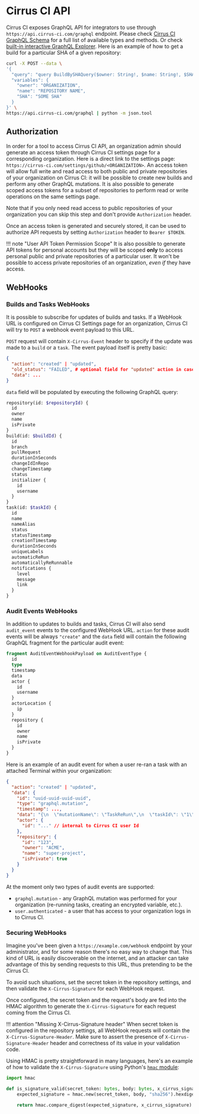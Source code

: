 # Cirrus CI API

Cirrus CI exposes GraphQL API for integrators to use through `https://api.cirrus-ci.com/graphql` endpoint. Please check
[Cirrus CI GraphQL Schema](https://github.com/cirruslabs/cirrus-ci-web/blob/master/schema.gql) for a full list of 
available types and methods. Or check [built-in interactive GraphQL Explorer](http://cirrus-ci.com/explorer). Here is an example of how to get a build for a particular SHA of a given repository:

```bash
curl -X POST --data \
'{
  "query": "query BuildBySHAQuery($owner: String!, $name: String!, $SHA: String) { searchBuilds(repositoryOwner: $owner, repositoryName: $name, SHA: $SHA) { id } }",
  "variables": {
    "owner": "ORGANIZATION",
    "name": "REPOSITORY NAME",
    "SHA": "SOME SHA"
  }
}' \
https://api.cirrus-ci.com/graphql | python -m json.tool
```

## Authorization

In order for a tool to access Cirrus CI API, an organization admin should generate an access token through Cirrus CI settings page
for a corresponding organization. Here is a direct link to the settings page: `https://cirrus-ci.com/settings/github/<ORGANIZATION>`.
An access token will allow full write and read access to both public and private repositories of your organization on Cirrus CI:
it will be possible to create new builds and perform any other GraphQL mutations. It is also possible to generate scoped
access tokens for a subset of repositories to perform read or write operations on the same settings page.

Note that if you only need read access to public repositories of your organization you can skip this step and don't provide `Authorization` header.

Once an access token is generated and securely stored, it can be used to authorize API requests by setting `Authorization`
header to `Bearer $TOKEN`.

!!! note "User API Token Permission Scope"
    It is also possible to generate API tokens for personal accounts but they will be scoped **only** to access personal public and private repositories
    of a particular user. It won't be possible to access private repositories of an organization, _even if_ they have access.

## WebHooks

### Builds and Tasks WebHooks

It is possible to subscribe for updates of builds and tasks. If a WebHook URL is configured on Cirrus CI Settings page for 
an organization, Cirrus CI will try to `POST` a webhook event payload to this URL.

`POST` request will contain `X-Cirrus-Event` header to specify if the update was made to a `build` or a `task`. The event 
payload itself is pretty basic:

```json
{
  "action": "created" | "updated",
  "old_status": "FAILED", # optional field for "updated" action in case a task or a build transitioned from one status to another
  "data": ...
}
```

`data` field will be populated by executing the following GraphQL query:

```graphql
repository(id: $repositoryId) {
  id
  owner
  name
  isPrivate
}
build(id: $buildId) {
  id
  branch
  pullRequest
  durationInSeconds
  changeIdInRepo
  changeTimestamp
  status
  initializer {
    id
    username
  }
}
task(id: $taskId) {
  id
  name
  nameAlias
  status
  statusTimestamp
  creationTimestamp
  durationInSeconds
  uniqueLabels
  automaticReRun
  automaticallyReRunnable
  notifications {
    level
    message
    link
  }
}
```

### Audit Events WebHooks

In addition to updates to builds and tasks, Cirrus CI will also send `audit_event` events to the configured WebHook URL.
`action` for these audit events will be always `"create"` and the `data` field will contain the following GraphQL fragment
for the particular audit event:

```graphql
fragment AuditEventWebhookPayload on AuditEventType {
  id
  type
  timestamp
  data
  actor {
    id
    username
  }
  actorLocation {
    ip
  }
  repository {
    id
    owner
    name
    isPrivate
  }
}
```

Here is an example of an audit event for when a user re-ran a task with an attached Terminal within your organization:

```json
{
  "action": "created" | "updated",
  "data": {
    "id": "uuid-uuid-uuid-uuid",
    "type": "graphql.mutation",
    "timestamp": ...,
    "data": "{\n  \"mutationName\": \"TaskReRun\",\n  \"taskId\": \"1\",\n  \"attachTerminal\": true,\n  \"newTaskId\": 2\n}",
    "actor": {
      "id": "..." // internal to Cirrus CI user Id
    },
    "repository": {
      "id": "123",
      "owner": "ACME",
      "name": "super-project",
      "isPrivate": true
    }
  }
}
```

At the moment only two types of audit events are supported:

* `graphql.mutation` - any GraphQL mutation was performed for your organization (re-running tasks, creating an encrypted variable, etc.).
* `user.authenticated` - a user that has access to your organization logs in to Cirrus CI.

### Securing WebHooks

Imagine you've been given a `https://example.com/webhook` endpoint by your administrator, and for some reason there's no easy way to change that. This kind of URL is easily discoverable on the internet, and an attacker can take advantage of this by sending requests to this URL, thus pretending to be the Cirrus CI.

To avoid such situations, set the secret token in the repository settings, and then validate the `X-Cirrus-Signature` for each WebHook request.

Once configured, the secret token and the request's body are fed into the HMAC algorithm to generate the `X-Cirrus-Signature` for each request coming from the Cirrus CI.

!!! attention "Missing X-Cirrus-Signature header"
    When secret token is configured in the repository settings, all WebHook requests will contain the `X-Cirrus-Signature-Header`. Make sure to assert the presence of `X-Cirrus-Signature-Header` header and correctness of its value in your validation code.

Using HMAC is pretty straightforward in many languages, here's an example of how to validate the `X-Cirrus-Signature` using Python's [`hmac` module](https://docs.python.org/3/library/hmac.html):

```python
import hmac

def is_signature_valid(secret_token: bytes, body: bytes, x_cirrus_signature: str) -> bool:
    expected_signature = hmac.new(secret_token, body, "sha256").hexdigest()

    return hmac.compare_digest(expected_signature, x_cirrus_signature)
```

